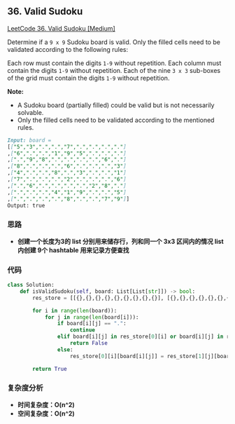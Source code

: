 ## **36. Valid Sudoku**

[LeetCode 36. Valid Sudoku [Medium]](https://leetcode.com/problems/valid-sudoku/description/)

Determine if a `9 x 9` Sudoku board is valid. Only the filled cells need to be validated according to the following rules:

Each row must contain the digits `1-9` without repetition.
Each column must contain the digits `1-9` without repetition.
Each of the nine `3 x 3` sub-boxes of the grid must contain the digits `1-9` without repetition.

**Note:**
- A Sudoku board (partially filled) could be valid but is not necessarily solvable.
- Only the filled cells need to be validated according to the mentioned rules.

```markdown
Input: board =
[["5","3",".",".","7",".",".",".","."]
,["6",".",".","1","9","5",".",".","."]
,[".","9","8",".",".",".",".","6","."]
,["8",".",".",".","6",".",".",".","3"]
,["4",".",".","8",".","3",".",".","1"]
,["7",".",".",".","2",".",".",".","6"]
,[".","6",".",".",".",".","2","8","."]
,[".",".",".","4","1","9",".",".","5"]
,[".",".",".",".","8",".",".","7","9"]]
Output: true
```

### **思路**
* **创建一个长度为3的 list 分别用来储存行，列和同一个 3x3 区间内的情况 list 内创建 9个 hashtable 用来记录方便查找**

### **代码**

``` python
class Solution:
    def isValidSudoku(self, board: List[List[str]]) -> bool:
        res_store = [[{},{},{},{},{},{},{},{},{}], [{},{},{},{},{},{},{},{},{}], [{},{},{},{},{},{},{},{},{}]]

        for i in range(len(board)):
            for j in range(len(board[i])):
                if board[i][j] == ".":
                    continue
                elif board[i][j] in res_store[0][i] or board[i][j] in res_store[1][j] or board[i][j] in res_store[2][3 * (i // 3) + j // 3]:
                    return False
                else:
                    res_store[0][i][board[i][j]] = res_store[1][j][board[i][j]] = res_store[2][3 * (i // 3) + j // 3][board[i][j]] = 1

        return True
```
### **复杂度分析**
* **时间复杂度：O(n^2)**
* **空间复杂度：O(n^2)**
